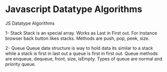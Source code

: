 # Javascript Datatype Algorithms
JS Datatype Algorithms

1- Stack
Stack is an special array. Works as Last in First out. For instance browser back button likes stacks. Methods are push, pop, peek, size.

2- Queue
Queue data structure is way to hold data its similar to a stack while a stack is first in last out a queue is first in first out.
Queue methods are enqueue, dequeue, front, size, isEmpty. Types of queue are normal and priority queue.

